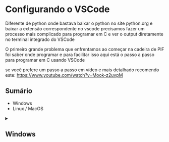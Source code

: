 # Configurando o VSCode

Diferente de python onde bastava baixar o python no site python.org e baixar a extensão correspondente no vscode precisamos fazer um processo mais complicado para programar em C e ver o output diretamente no terminal integrado do VSCode

O primeiro grande problema que enfrentamos ao começar na cadeira de PIF foi saber onde programar e para facilitar isso aqui está o passo a passo para programar em C usando VSCode

se você prefere um passo a passo em vídeo e mais detalhado recomendo este: https://www.youtube.com/watch?v=Mook-z2uvpM

## Sumário

- Windows
- Linux / MacOS

<details>
<summary><h2>Windows</h2></summary>

  <details>
  <summary><h3>Instalar MinGW</h3></summary>

  Esse passo é importante aos que usam Windows O.S. para programar ja que não contem GCC nativo no sistema

  Você pode pesquisar o MinGW na internet e acessar o primeiro link ou clicar aqui: https://sourceforge.net/projects/mingw/

  ##### Clique em ```install```:

  ![Captura de tela 2024-12-04 155538](https://github.com/user-attachments/assets/61b8ee7d-166e-4e30-8c51-99a734cd0b16)

  ##### Clique em ```continue```:

  ![Captura de tela 2024-12-04 155730](https://github.com/user-attachments/assets/a690f9bb-f9bc-4e0a-9433-b88a1c6da725)

  ##### Ao finalizar a instalação clique novamente em ```continue```

  ![image](https://github.com/user-attachments/assets/3db967b9-659f-4d85-bb0c-1da53e102e5e)

  ##### Selecione ```mingw32-base``` para a instalação

  ![image](https://github.com/user-attachments/assets/8e51f799-2c18-4406-a6b7-565121e03915)

  ##### Clique em ```Installation```

  ![image](https://github.com/user-attachments/assets/f5011472-1d01-49e1-a2ea-a7d65a6f2375)

  ##### Clique em ```Apply changes```

  ![image](https://github.com/user-attachments/assets/fe16c4b6-0138-4362-8dad-351d52a1099f)

  ##### Clique em ```Apply```

  ![image](https://github.com/user-attachments/assets/fb30761a-d5f3-4cd0-946c-873ce706d128)

  ##### Pressione ```Windows``` e digite variáveis de ambiente do sistema, clique nessa opção:

  ![image](https://github.com/user-attachments/assets/3d840286-7d90-4a59-b7b1-eb2509baa220)

  ##### 

  </details>

</details>





